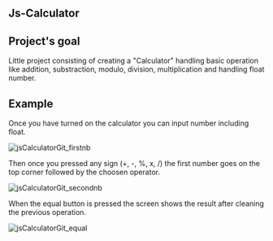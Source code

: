 ## Js-Calculator

## Project's goal

Little project consisting of creating a "Calculator" handling basic operation like addition, substraction, modulo, division, multiplication and handling float number.

## Example

Once you have turned on the calculator you can input number including float.

![jsCalculatorGit_firstnb](https://user-images.githubusercontent.com/57138558/107234775-4b528c00-6a24-11eb-9f76-93ee9ad5f331.PNG)

Then once you pressed any sign (+, -, %, x, /) the first number goes on the top corner followed by the choosen operator.

![jsCalculatorGit_secondnb](https://user-images.githubusercontent.com/57138558/107234761-47bf0500-6a24-11eb-8b28-71c7e2836f1f.PNG)

When the equal button is pressed the screen shows the result after cleaning the previous operation.

![jsCalculatorGit_equal](https://user-images.githubusercontent.com/57138558/107234777-4c83b900-6a24-11eb-83b9-3715a3766954.PNG)
